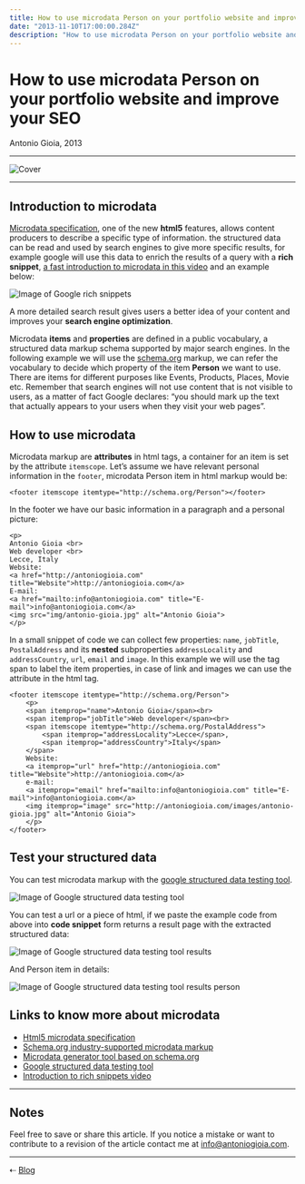 ```yaml
---
title: How to use microdata Person on your portfolio website and improve your SEO
date: "2013-11-10T17:00:00.284Z"
description: "How to use microdata Person on your portfolio website and improve your SEO"
---
```


How to use microdata Person on your portfolio website and improve your SEO
==========================================================================

Antonio Gioia, 2013

***

![Cover](/images/blog/cover-seo.jpg)

***

Introduction to microdata
-------------------------

[Microdata specification](https://html.spec.whatwg.org/multipage/microdata.html#microdata), one of the new **html5** features, allows content producers to describe a specific type of information. the structured data can be read and used by search engines to give more specific results, for example google will use this data to enrich the results of a query with a **rich snippet**, [a fast introduction to microdata in this video](https://www.youtube.com/watch?v=A-kX0Aut-18) and an example below: 


![Image of Google rich snippets](/images/blog/google-rich-snippets.png)

A more detailed search result gives users a better idea of your content and improves your **search engine optimization**.

Microdata **items** and **properties** are defined in a public vocabulary, a structured data markup schema supported by major search engines. In the following example we will use the [schema.org](https://schema.org) markup, we can refer the vocabulary to decide which property of the item **Person** we want to use. There are items for different purposes like Events, Products, Places, Movie etc. Remember that search engines will not use content that is not visible to users, as a matter of fact Google declares: “you should mark up the text that actually appears to your users when they visit your web pages”.

How to use microdata
--------------------

Microdata markup are **attributes** in html tags, a container for an item is set by the attribute `itemscope`. Let’s assume we have relevant personal information in the `footer`, microdata Person item in html markup would be:

    <footer itemscope itemtype="http://schema.org/Person"></footer>

In the footer we have our basic information in a paragraph and a personal picture:

    <p>
    Antonio Gioia <br>
    Web developer <br>
    Lecce, Italy
    Website: 
    <a href="http://antoniogioia.com" title="Website">http://antoniogioia.com</a>
    E-mail: 
    <a href="mailto:info@antoniogioia.com" title="E-mail">info@antoniogioia.com</a>
    <img src="img/antonio-gioia.jpg" alt="Antonio Gioia">
    </p>

In a small snippet of code we can collect few properties: `name`, `jobTitle`, `PostalAddress` and its **nested** subproperties `addressLocality` and `addressCountry`, `url`, `email` and `image`. In this example we will use the tag span to label the item properties, in case of link and images we can use the attribute in the html tag.

    <footer itemscope itemtype="http://schema.org/Person">
        <p>
        <span itemprop="name">Antonio Gioia</span><br>
        <span itemprop="jobTitle">Web developer</span><br>
        <span itemscope itemtype="http://schema.org/PostalAddress">
            <span itemprop="addressLocality">Lecce</span>, 
            <span itemprop="addressCountry">Italy</span>
        </span>
        Website: 
        <a itemprop="url" href="http://antoniogioia.com" title="Website">http://antoniogioia.com</a>
        e-mail: 
        <a itemprop="email" href="mailto:info@antoniogioia.com" title="E-mail">info@antoniogioia.com</a>
        <img itemprop="image" src="http://antoniogioia.com/images/antonio-gioia.jpg" alt="Antonio Gioia">
        </p>
    </footer>

Test your structured data
-------------------------

You can test microdata markup with the [google structured data testing tool](https://search.google.com/structured-data/testing-tool). 


![Image of Google structured data testing tool](/images/blog/google-scructured-data-testing-tool.png)


You can test a url or a piece of html, if we paste the example code from above into **code snippet** form returns a result page with the extracted structured data:


![Image of Google structured data testing tool results](/images/blog/structured-data-test-results.png)


And Person item in details:


![Image of Google structured data testing tool results person](/images/blog/structured-data-test-person.png)


Links to know more about microdata
----------------------------------

* [Html5 microdata specification](https://html.spec.whatwg.org/multipage/microdata.html#microdata)
* [Schema.org industry-supported microdata markup](https://schema.org)
* [Microdata generator tool based on schema.org](http://www.microdatagenerator.com/)
* [Google structured data testing tool](https://search.google.com/structured-data/testing-tool)
* [Introduction to rich snippets video](https://www.youtube.com/watch?v=A-kX0Aut-18)

***

Notes
-----

Feel free to save or share this article. If you notice a mistake or want to contribute to a revision of the article contact me at [info@antoniogioia.com](info@antoniogioia.com).

***

⇠ [Blog](/blog)